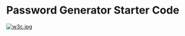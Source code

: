 # Password Generator Starter Code
[![w3c.jpg](https://i.postimg.cc/3RsFHBBq/w3c.jpg)](https://postimg.cc/PpMwW10b)
